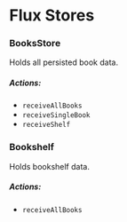 # Flux Stores

### BooksStore

Holds all persisted book data.

##### Actions:
- `receiveAllBooks`
- `receiveSingleBook`
- `receiveShelf`

### Bookshelf

Holds bookshelf data.

##### Actions:
- `receiveAllBooks`
